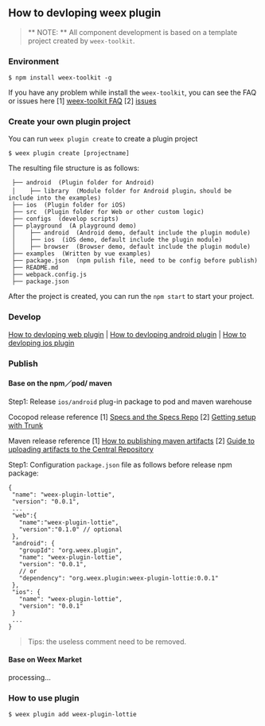 ## How to devloping weex plugin

> ** NOTE: ** All component development is based on a template project created by `weex-toolkit`.

### Environment

```
$ npm install weex-toolkit -g 
```
If you have any problem while install the `weex-toolkit`, you can see the FAQ or issues here
[1] [weex-toolkit FAQ](https://github.com/weexteam/weex-toolkit/blob/master/README.md#faq)
[2] [issues](https://github.com/weexteam/weex-toolkit/issues)

### Create your own plugin project

You can run `weex plugin create` to create a plugin project

```
$ weex plugin create [projectname]
```

The resulting file structure is as follows:

```
 ├── android  (Plugin folder for Android)
 │    ├── library  (Module folder for Android plugin，should be include into the examples)
 ├── ios  (Plugin folder for iOS)
 ├── src  (Plugin folder for Web or other custom logic)
 ├── configs  (develop scripts)
 ├── playground  (A playground demo)
 │    ├── android  (Android demo, default include the plugin module)
 │    ├── ios  (iOS demo, default include the plugin module)
 │    ├── browser  (Browser demo, default include the plugin module)
 ├── examples  (Written by vue examples)
 ├── package.json  (npm pulish file, need to be config before publish)
 ├── README.md
 ├── webpack.config.js
 ├── package.json
```
After the project is created, you can run the `npm start` to start your project.

### Develop

[How to devloping web plugin](./how-to-devloping-web-plugin.md)
|
[How to devloping android plugin](./how-to-devloping-android-plugin.md)
|
[How to devloping ios plugin](./how-to-devloping-ios-plugin.md)

### Publish

#### Base on the npm／pod/ maven

Step1: Release `ios/android` plug-in package to pod and maven warehouse

Cocopod release reference
  [1] [Specs and the Specs Repo](https://guides.cocoapods.org/making/specs-and-specs-repo.html)
  [2] [Getting setup with Trunk](https://guides.cocoapods.org/making/getting-setup-with-trunk.html)

Maven release reference
 [1] [How to publishing maven artifacts](http://www.apache.org/dev/publishing-maven-artifacts.html)
 [2] [Guide to uploading artifacts to the Central Repository](https://maven.apache.org/guides/mini/guide-central-repository-upload.html)

 Step1: Configuration `package.json` file as follows before release npm package:
 ```
{
  "name": "weex-plugin-lottie",
  "version": "0.0.1",
  ...
  "web":{
    "name":"weex-plugin-lottie",
    "version":"0.1.0" // optional
  },
  "android": {
    "groupId": "org.weex.plugin",
    "name": "weex-plugin-lottie",
    "version": "0.0.1",
    // or
    "dependency": "org.weex.plugin:weex-plugin-lottie:0.0.1"
  },
  "ios": {
    "name": "weex-plugin-lottie",
    "version": "0.0.1"
  }
  ...
}
```
> Tips: the useless comment need to be removed.

#### Base on Weex Market

processing...

### How to use plugin

```
$ weex plugin add weex-plugin-lottie
```
